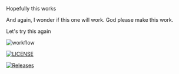 Hopefully this works

And again, I wonder if this one will work. God please make this work.

Let's try this again

![workflow](https://github.com/Tt-minus/sem/actions/workflows/main.yml/badge.svg)


[![LICENSE](https://img.shields.io/github/license/Tt-minus/devops.svg?style=flat-square)](https://github.com/Tt-minus/devops/blob/master/LICENSE)

[![Releases](https://img.shields.io/github/release/Tt-minus/devops/all.svg?style=flat-square)](https://github.com/Tt-minus/devops/releases)